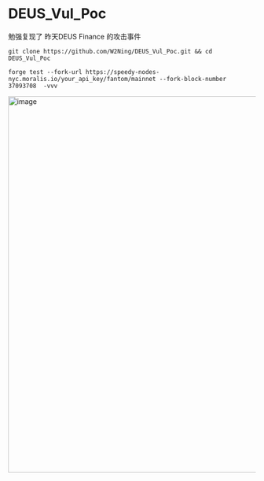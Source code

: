 # DEUS_Vul_Poc
勉强复现了 昨天DEUS Finance 的攻击事件

```
git clone https://github.com/W2Ning/DEUS_Vul_Poc.git && cd DEUS_Vul_Poc
```

```
forge test --fork-url https://speedy-nodes-nyc.moralis.io/your_api_key/fantom/mainnet --fork-block-number    37093708  -vvv
```


<img width="765" alt="image" src="https://user-images.githubusercontent.com/33406415/165884261-01e853c5-8025-41a1-ae22-d7f2de575bf5.png">
